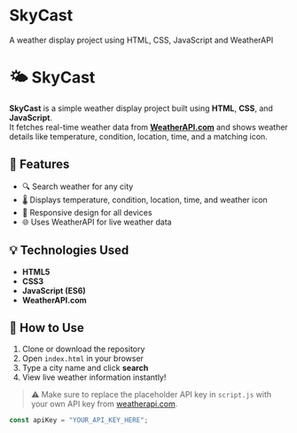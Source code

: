 # SkyCast
A weather display project using HTML, CSS, JavaScript and WeatherAPI

# 🌤️ SkyCast

**SkyCast** is a simple weather display project built using **HTML**, **CSS**, and **JavaScript**.  
It fetches real-time weather data from **[WeatherAPI.com](https://www.weatherapi.com/)** and shows weather details like temperature, condition, location, time, and a matching icon.

## 🚀 Features

- 🔍 Search weather for any city
- 🌡️ Displays temperature, condition, location, time, and weather icon
- 📱 Responsive design for all devices
- 🌐 Uses WeatherAPI for live weather data


## 💡 Technologies Used

- **HTML5**
- **CSS3**
- **JavaScript (ES6)**
- **WeatherAPI.com**


## 🔧 How to Use

1. Clone or download the repository  
2. Open `index.html` in your browser  
3. Type a city name and click **search**  
4. View live weather information instantly!

> ⚠️ Make sure to replace the placeholder API key in `script.js` with your own API key from [weatherapi.com](https://www.weatherapi.com/).

```js
const apiKey = "YOUR_API_KEY_HERE";
